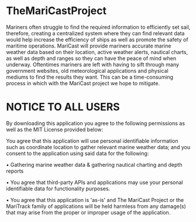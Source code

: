 # TheMariCastProject
Mariners often struggle to find the required information to efficiently set sail, therefore, creating a centralized system where they can find relevant data would help increase the efficiency of ships as well as promote the safety of maritime operations. MariCast will provide mariners accurate marine weather data based on their location, active weather alerts, nautical charts, as well as depth and ranges so they can have the peace of mind when underway. Oftentimes mariners are left with having to sift through many government websites, old meteorological applications and physical mediums to find the results they want. This can be a time-consuming process in which with the MariCast project we hope to mitigate.

<h1> NOTICE TO ALL USERS </h1>
By downloading this application you agree to the following permissions as well as the MIT License provided below:

You agree that this application will use personal identifiable information such as coordinate location to gather relevant marine weather data; and you consent to the application using said data for the following:

• Gathering marine weather data & gathering nautical charting and depth reports

• You agree that third-party APIs and applications may use your personal identifiable data for functionality purposes. 

• You agree that this application is 'as-is' and The MariCast Project or the MariTrack family of applications will be held harmless from any damage(s) that may arise from the proper or improper usage of the application. 
